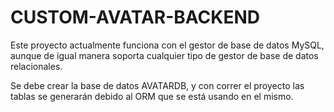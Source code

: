 # CUSTOM-AVATAR-BACKEND

Este proyecto actualmente funciona con el gestor de base de datos MySQL, aunque de igual manera soporta cualquier tipo de gestor de base de datos relacionales.

Se debe crear la base de datos AVATARDB, y con correr el proyecto las tablas se generarán debido al ORM que se está usando en el mismo.
